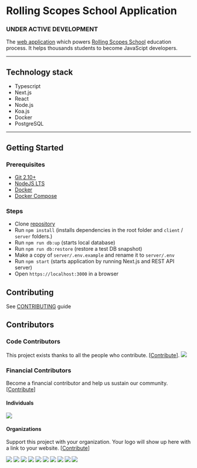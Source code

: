 # Rolling Scopes School Application

### UNDER ACTIVE DEVELOPMENT


The [web application](https://app.rs.school) which powers [Rolling Scopes School](https://rs.school) education process. It helps thousands students to become JavaScipt developers.


---

## Technology stack
 - Typescript
 - Next.js
 - React
 - Node.js
 - Koa.js
 - Docker
 - PostgreSQL

---

## Getting Started

  ### Prerequisites

  - [Git 2.10+](https://git-scm.com/downloads)
  - [NodeJS LTS](https://nodejs.org/en/)
  - [Docker](https://docs.docker.com/install/)
  - [Docker Compose](https://docs.docker.com/compose/install/)
  

  ### Steps
  - Clone [repository](https://github.com/rolling-scopes/rsschool-app)
  - Run `npm install` (installs dependencies in the root folder and `client` / `server` folders.)
  - Run `npm run db:up` (starts local database)
  - Run `npm run db:restore`  (restore a test DB snapshot)
  - Make a copy of `server/.env.example` and rename it to `server/.env`
  - Run `npm start` (starts application by running Next.js and REST API server)
  - Open `https://localhost:3000` in a browser

## Contributing

See [CONTRIBUTING](https://github.com/rolling-scopes/rsschool-app/blob/master/CONTRIBUTING.md) guide


## Contributors

### Code Contributors

This project exists thanks to all the people who contribute. [[Contribute](CONTRIBUTING.md)].
<a href="https://github.com/rolling-scopes/rsschool-app/graphs/contributors"><img src="https://opencollective.com/rsschool/contributors.svg?width=890&button=false" /></a>

### Financial Contributors

Become a financial contributor and help us sustain our community. [[Contribute](https://opencollective.com/rsschool/contribute)]

#### Individuals

<a href="https://opencollective.com/rsschool"><img src="https://opencollective.com/rsschool/individuals.svg?width=890"></a>

#### Organizations

Support this project with your organization. Your logo will show up here with a link to your website. [[Contribute](https://opencollective.com/rsschool/contribute)]

<a href="https://opencollective.com/rsschool/organization/0/website"><img src="https://opencollective.com/rsschool/organization/0/avatar.svg"></a>
<a href="https://opencollective.com/rsschool/organization/1/website"><img src="https://opencollective.com/rsschool/organization/1/avatar.svg"></a>
<a href="https://opencollective.com/rsschool/organization/2/website"><img src="https://opencollective.com/rsschool/organization/2/avatar.svg"></a>
<a href="https://opencollective.com/rsschool/organization/3/website"><img src="https://opencollective.com/rsschool/organization/3/avatar.svg"></a>
<a href="https://opencollective.com/rsschool/organization/4/website"><img src="https://opencollective.com/rsschool/organization/4/avatar.svg"></a>
<a href="https://opencollective.com/rsschool/organization/5/website"><img src="https://opencollective.com/rsschool/organization/5/avatar.svg"></a>
<a href="https://opencollective.com/rsschool/organization/6/website"><img src="https://opencollective.com/rsschool/organization/6/avatar.svg"></a>
<a href="https://opencollective.com/rsschool/organization/7/website"><img src="https://opencollective.com/rsschool/organization/7/avatar.svg"></a>
<a href="https://opencollective.com/rsschool/organization/8/website"><img src="https://opencollective.com/rsschool/organization/8/avatar.svg"></a>
<a href="https://opencollective.com/rsschool/organization/9/website"><img src="https://opencollective.com/rsschool/organization/9/avatar.svg"></a>
